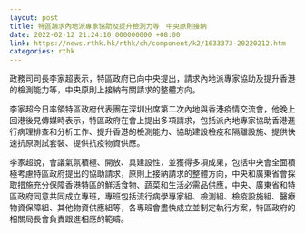 ```yaml
---
layout: post
title: 特區請求內地派專家協助及提升檢測力等　中央原則接納
date: 2022-02-12 21:24:10.000000000 +08:00
link: https://news.rthk.hk/rthk/ch/component/k2/1633373-20220212.htm
categories: rthk
---
```


政務司司長李家超表示，特區政府已向中央提出，請求內地派專家協助及提升香港的檢測能力等，中央原則上接納有關請求的整體方向。

李家超今日率領特區政府代表團在深圳出席第二次內地與香港疫情交流會，他晚上回港後見傳媒時表示，特區政府在會上提出多項請求，包括派內地專家協助香港進行病理排查和分析工作、提升香港的檢測能力、協助建設檢疫和隔離設施、提供快速抗原測試套裝、提供抗疫物資供應。

李家超說，會議氣氛積極、開放、具建設性，並獲得多項成果，包括中央會全面積極考慮特區政府提出的協助請求，原則上接納請求的整體方向，中央和廣東省會採取措施充分保障香港特區的鮮活食物、蔬菜和生活必需品供應，中央、廣東省和特區政府同意共同成立專班，專班包括流行病學專家組、檢測組、檢疫設施組、醫療物資保障組、其他物資供應組等，各專班會盡快成立並制定執行方案，特區政府的相關局長會負責跟進相應的範疇。
